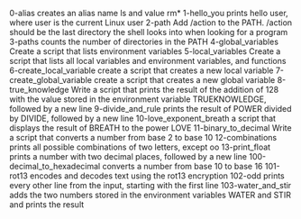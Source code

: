 0-alias creates an alias name ls and value rm* 
1-hello_you prints hello user, where user is the current Linux user
2-path Add /action to the PATH. /action should be the last directory the shell looks into when looking for a program
3-paths counts the number of directories in the PATH
4-global_variables Create a script that lists environment variables
5-local_variables Create a script that lists all local variables and environment variables, and functions
6-create_local_variable create a script that creates a new local variable
7-create_global_variable create a script that creates a new global variable
8-true_knowledge Write a script that prints the result of the addition of 128 with the value stored in the environment variable TRUEKNOWLEDGE, followed by a new line
9-divide_and_rule prints the result of POWER divided by DIVIDE, followed by a new line
10-love_exponent_breath a script that displays the result of BREATH to the power LOVE
11-binary_to_decimal Write a script that converts a number from base 2 to base 10
12-combinations prints all possible combinations of two letters, except oo
13-print_float prints a number with two decimal places, followed by a new line
100-decimal_to_hexadecimal converts a number from base 10 to base 16
101-rot13 encodes and decodes text using the rot13 encryption
102-odd prints every other line from the input, starting with the first line
103-water_and_stir adds the two numbers stored in the environment variables WATER and STIR and prints the result
